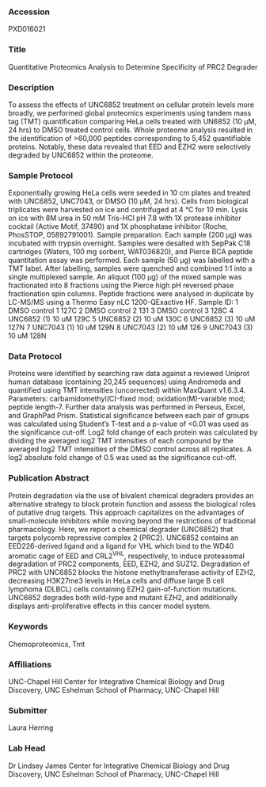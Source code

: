 ### Accession
PXD016021

### Title
Quantitative Proteomics Analysis to Determine Specificity of PRC2 Degrader

### Description
To assess the effects of UNC6852 treatment on cellular protein levels more broadly, we performed global proteomics experiments using tandem mass tag (TMT) quantification comparing HeLa cells treated with UN6852 (10 μM, 24 hrs) to DMSO treated control cells. Whole proteome analysis resulted in the identification of >60,000 peptides corresponding to 5,452 quantifiable proteins. Notably, these data revealed that EED and EZH2 were selectively degraded by UNC6852 within the proteome.

### Sample Protocol
Exponentially growing HeLa cells were seeded in 10 cm plates and treated with UNC6852, UNC7043, or DMSO (10 μM, 24 hrs). Cells from biological triplicates were harvested on ice and centrifuged at 4 °C for 10 min. Lysis on ice with 8M urea in 50 mM Tris-HCl pH 7.8 with 1X protease inhibitor cocktail (Active Motif, 37490) and 1X phosphatase inhibitor (Roche, PhosSTOP, 05892791001). Sample preparation: Each sample (200 μg) was incubated with trypsin overnight. Samples were desalted with SepPak C18 cartridges (Waters, 100 mg sorbent, WAT036820), and Pierce BCA peptide quantitation assay was performed. Each sample (50 μg) was labelled with a TMT label. After labelling, samples were quenched and combined 1:1 into a single multiplexed sample. An aliquot (100 μg) of the mixed sample was fractionated into 8 fractions using the Pierce high pH reversed phase fractionation spin columns. Peptide fractions were analysed in duplicate by LC-MS/MS using a Thermo Easy nLC 1200-QExactive HF. Sample ID: 1 DMSO control  1 127C 2 DMSO control 2 131 3 DMSO control 3 128C 4 UNC6852 (1) 10 uM  129C 5 UNC6852 (2) 10 uM  130C 6 UNC6852 (3) 10 uM  127N 7 UNC7043 (1) 10 uM  129N 8 UNC7043 (2) 10 uM  126 9 UNC7043 (3)  10 uM  128N

### Data Protocol
Proteins were identified by searching raw data against a reviewed Uniprot human database (containing 20,245 sequences) using Andromeda and quantified using TMT intensities (uncorrected) within MaxQuant v1.6.3.4. Parameters: carbamidomethyl(C)-fixed mod; oxidation(M)-varaible mod; peptide length-7. Further data analysis was performed in Perseus, Excel, and GraphPad Prism. Statistical significance between each pair of groups was calculated using Student’s T-test and a p-value of <0.01 was used as the significance cut-off. Log2 fold change of each protein was calculated by dividing the averaged log2 TMT intensities of each compound by the averaged log2 TMT intensities of the DMSO control across all replicates. A log2 absolute fold change of 0.5 was used as the significance cut-off.

### Publication Abstract
Protein degradation via the use of bivalent chemical degraders provides an alternative strategy to block protein function and assess the biological roles of putative drug targets. This approach capitalizes on the advantages of small-molecule inhibitors while moving beyond the restrictions of traditional pharmacology. Here, we report a chemical degrader (UNC6852) that targets polycomb repressive complex 2 (PRC2). UNC6852 contains an EED226-derived ligand and a ligand for VHL which bind to the WD40 aromatic cage of EED and CRL2<sup>VHL</sup>, respectively, to induce proteasomal degradation of&#xa0;PRC2 components, EED, EZH2, and SUZ12. Degradation of PRC2 with UNC6852 blocks the histone&#xa0;methyltransferase activity of EZH2, decreasing H3K27me3 levels in HeLa cells and diffuse large B cell lymphoma (DLBCL) cells containing EZH2 gain-of-function mutations. UNC6852 degrades both wild-type and mutant EZH2, and additionally displays anti-proliferative effects in this cancer model system.

### Keywords
Chemoproteomics, Tmt

### Affiliations
UNC-Chapel Hill
Center for Integrative Chemical Biology and Drug Discovery, UNC Eshelman School of Pharmacy, UNC-Chapel Hill

### Submitter
Laura Herring

### Lab Head
Dr Lindsey James
Center for Integrative Chemical Biology and Drug Discovery, UNC Eshelman School of Pharmacy, UNC-Chapel Hill


